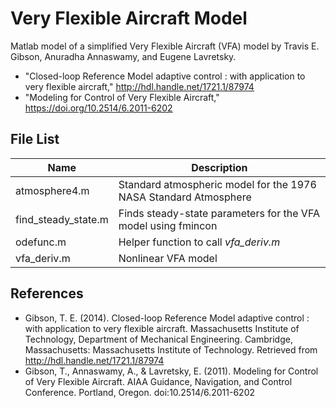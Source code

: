 # Very Flexible Aircraft Model

Matlab model of a simplified Very Flexible Aircraft (VFA) model by Travis E. Gibson, Anuradha Annaswamy, and Eugene Lavretsky.

* "Closed-loop Reference Model adaptive control : with application to very flexible aircraft," http://hdl.handle.net/1721.1/87974
* "Modeling for Control of Very Flexible Aircraft," https://doi.org/10.2514/6.2011-6202

## File List

| Name                | Description                                                      |
|---------------------|------------------------------------------------------------------|
| atmosphere4.m       | Standard atmospheric model for the 1976 NASA Standard Atmosphere |
| find_steady_state.m | Finds steady-state parameters for the VFA model using fmincon    |
| odefunc.m           | Helper function to call *vfa_deriv.m*                            |
| vfa_deriv.m         | Nonlinear VFA model                                              |

## References

* Gibson, T. E. (2014). Closed-loop Reference Model adaptive control : with application to very flexible aircraft. Massachusetts Institute of Technology, Department of Mechanical Engineering. Cambridge, Massachusetts: Massachusetts Institute of Technology. Retrieved from http://hdl.handle.net/1721.1/87974
* Gibson, T., Annaswamy, A., & Lavretsky, E. (2011). Modeling for Control of Very Flexible Aircraft. AIAA Guidance, Navigation, and Control Conference. Portland, Oregon. doi:10.2514/6.2011-6202
